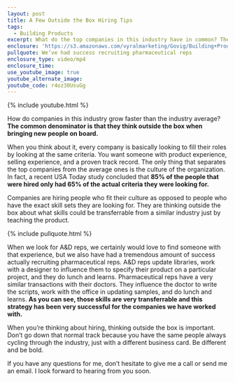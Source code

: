 ```yaml
---
layout: post
title: A Few Outside the Box Hiring Tips
tags:
  - Building Products
excerpt: What do the top companies in this industry have in common? They think outside the box when hiring.
enclosure: 'https://s3.amazonaws.com/vyralmarketing/Govig/Building+Products/Videos/2017/A+Few+Outside+the+Box+Hiring+Tips.mp4'
pullquote: We’ve had success recruiting pharmaceutical reps
enclosure_type: video/mp4
enclosure_time:
use_youtube_image: true
youtube_alternate_image:
youtube_code: r4oz30UsuGg
---
```



{% include youtube.html %}

How do companies in this industry grow faster than the industry average? **The common denominator is that they think outside the box when bringing new people on board.**

When you think about it, every company is basically looking to fill their roles by looking at the same criteria. You want someone with product experience, selling experience, and a proven track record. The only thing that separates the top companies from the average ones is the culture of the organization. In fact, a recent USA Today study concluded that **85% of the people that were hired only had 65% of the actual criteria they were looking for.**

Companies are hiring people who fit their culture as opposed to people who have the exact skill sets they are looking for. They are thinking outside the box about what skills could be transferrable from a similar industry just by teaching the product.&nbsp;

{% include pullquote.html %}

When we look for A&D reps, we certainly would love to find someone with that experience, but we also have had a tremendous amount of success actually recruiting pharmaceutical reps. A&D reps update libraries, work with a designer to influence them to specify their product on a particular project, and they do lunch and learns. Pharmaceutical reps have a very similar transactions with their doctors. They influence the doctor to write the scripts, work with the office in updating samples, and do lunch and learns. **As you can see, those skills are very transferrable and this strategy has been very successful for the companies we have worked with.**

When you’re thinking about hiring, thinking outside the box is important. Don’t go down that normal track because you have the same people always cycling through the industry, just with a different business card. Be different and be bold.

If you have any questions for me, don’t hesitate to give me a call or send me an email. I look forward to hearing from you soon.